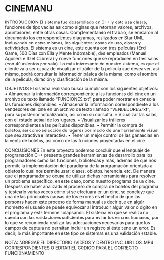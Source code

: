 # CINEMANU

INTRODUCCION 
El sistema fue desarrollado en C++ y este usa clases, funciones de tipo vacias así como alginas que retornan valores, archivos, apuntadores, entre otras cosas. Complementando el trabajo, se enexaron al documento los correspondientes diagramas, realizados en Star UML. Incluyendo en estos mismos, los siguientes: casos de uso, clases y actividades.
 El sistema es un cine, este cuenta con tres películas (End Game, 500 Días con Ella y Mente Indomable), dos empleados (Manuel Aguilera e Itzel Cabrera) y nueve funciones que se reproducen en tres salas (con 40 asientos por sala). Lo más interesante de nuestro sistema, es que el cliente va a ser capaz de visualizar el tráiler de la película que desea ver, así mismo, podrá consultar la información básica de la misma, como el nombre de la película, duración y clasificación de la misma.
 
OBJETIVOS 
El sistema realizado busca cumplir con los siguientes objetivos:
•	Almacenar la información correspondiente a las funciones del cine en un archivo de texto llamado “FUNCIONES.txt”, para poder mostrar en consola las funciones disponibles.
•	Almacenar la información correspondiente a los vendedores del cine en un archivo de texto llamado “VENDEDORES.txt”, para su posterior actualización, así como su consulta.
•	Visualizar las salas, con el estado actual de los lugares.
•	Visualizar los tráileres correspondientes a las películas disponibles.
•	Permitir la compra de boletos, así como selección de lugares por medio de una herramienta visual que sea atractiva e interactiva. 
•	Tener un mejor control de las ganancias en la venta de boletos, así como de las funciones proyectadas en el cine 

CONCLUSIONES 
En este proyecto podemos concluir que el lenguaje de programación C++ presenta grandes herramientas de desarrollo para los programadores como las funciones, bibliotecas y más, además de que nos permite la implementación del paradigma de la programación orientada a objetos lo cual nos permite usar: clases, objetos, herencia, etc. De manera que el programador se ocupa de utilizar dichas herramientas para resolver un problema específico, en este caso, como nuestro programa de un cine. 
Después de haber analizado el proceso de compra de boletos del programa y testearlo varias veces cómo si se efectuara en un cine, se concluye que una de las principales causas de los errores es el hecho de que las personas hacen este proceso de forma manual es decir que en algún momento el usuario se puede equivocar al introducir algún valor o digito en el programa y este termine colapsando. 
El sistema en que se realiza no cuenta con las validaciones suficientes para evitar los errores humanos, por lo que se recomienda realizar las adecuaciones necesarias para que los campos de captura no permitan incluir un registro si éste tiene un error. Es decir, lo más importante en este tipo de sistemas es una validación estable. 

NOTA: AGREGAR EL DIRECTORIO /VIDEOS Y DENTRO INCLUIR LOS .MP4 CORRESPONDIENTES O EDITAR EL CODIGO PARA EL CORRECTO FUNCIONAMIENTO
